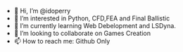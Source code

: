 - 👋 Hi, I’m @idoperry
- 👀 I’m interested in Python, CFD,FEA and Final Ballistic
- 🌱 I’m currently learning Web Debelopment and LSDyna.
- 💞️ I’m looking to collaborate on Games Creation 
- 📫 How to reach me: Github Only

<!---
idoperry/idoperry is a ✨ special ✨ repository because its `README.md` (this file) appears on your GitHub profile.
You can click the Preview link to take a look at your changes.
--->
